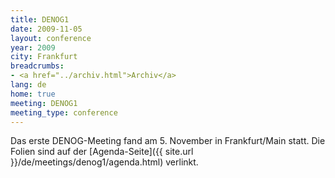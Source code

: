 ```yaml
---
title: DENOG1
date: 2009-11-05
layout: conference
year: 2009
city: Frankfurt
breadcrumbs:
- <a href="../archiv.html">Archiv</a>
lang: de
home: true
meeting: DENOG1
meeting_type: conference
---
```


Das erste DENOG-Meeting fand am 5. November in Frankfurt/Main statt. Die Folien sind auf der [Agenda-Seite]({{ site.url }}/de/meetings/denog1/agenda.html) verlinkt.
